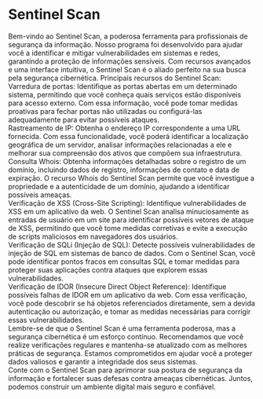 # Sentinel Scan

Bem-vindo ao Sentinel Scan, a poderosa ferramenta para profissionais de segurança da informação. Nosso programa foi desenvolvido para ajudar você a identificar e mitigar vulnerabilidades em sistemas e redes, garantindo a proteção de informações sensíveis. Com recursos avançados e uma interface intuitiva, o Sentinel Scan é o aliado perfeito na sua busca pela segurança cibernética. Principais recursos do Sentinel Scan: </br>
        Varredura de portas: Identifique as portas abertas em um determinado sistema, permitindo que você conheça quais serviços estão disponíveis para acesso externo. Com essa informação, você pode tomar medidas proativas para fechar portas não utilizadas ou configurá-las adequadamente para evitar possíveis ataques.</br>
        Rastreamento de IP: Obtenha o endereço IP correspondente a uma URL fornecida. Com essa funcionalidade, você poderá identificar a localização geográfica de um servidor, analisar informações relacionadas a ele e melhorar sua compreensão dos ativos que compõem sua infraestrutura.</br>
        Consulta Whois: Obtenha informações detalhadas sobre o registro de um domínio, incluindo dados de registro, informações de contato e data de expiração. O recurso Whois do Sentinel Scan permite que você investigue a propriedade e a autenticidade de um domínio, ajudando a identificar possíveis ameaças.</br>
        Verificação de XSS (Cross-Site Scripting): Identifique vulnerabilidades de XSS em um aplicativo da web. O Sentinel Scan analisa minuciosamente as entradas de usuário em um site para identificar possíveis vetores de ataque de XSS, permitindo que você tome medidas corretivas e evite a execução de scripts maliciosos em navegadores dos usuários.</br>
        Verificação de SQLi (Injeção de SQL): Detecte possíveis vulnerabilidades de injeção de SQL em sistemas de banco de dados. Com o Sentinel Scan, você pode identificar pontos fracos em consultas SQL e tomar medidas para proteger suas aplicações contra ataques que explorem essas vulnerabilidades.</br>
        Verificação de IDOR (Insecure Direct Object Reference): Identifique possíveis falhas de IDOR em um aplicativo da web. Com essa verificação, você pode descobrir se há objetos referenciados diretamente, sem a devida autenticação ou autorização, e tomar as medidas necessárias para corrigir essas vulnerabilidades.</br>
        Lembre-se de que o Sentinel Scan é uma ferramenta poderosa, mas a segurança cibernética é um esforço contínuo. Recomendamos que você realize verificações regulares e mantenha-se atualizado com as melhores práticas de segurança. Estamos comprometidos em ajudar você a proteger dados valiosos e garantir a integridade dos seus sistemas.</br>
        Conte com o Sentinel Scan para aprimorar sua postura de segurança da informação e fortalecer suas defesas contra ameaças cibernéticas. Juntos, podemos construir um ambiente digital mais seguro e confiável.

    
